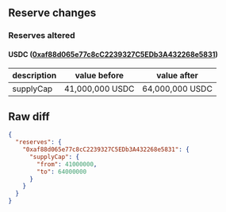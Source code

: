 ## Reserve changes

### Reserves altered

#### USDC ([0xaf88d065e77c8cC2239327C5EDb3A432268e5831](https://arbiscan.io/address/0xaf88d065e77c8cC2239327C5EDb3A432268e5831))

| description | value before | value after |
| --- | --- | --- |
| supplyCap | 41,000,000 USDC | 64,000,000 USDC |


## Raw diff

```json
{
  "reserves": {
    "0xaf88d065e77c8cC2239327C5EDb3A432268e5831": {
      "supplyCap": {
        "from": 41000000,
        "to": 64000000
      }
    }
  }
}
```